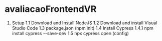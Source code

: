# avaliacaoFrontendVR
1. Setup
  1.1 Download and Install NodeJS 
  1.2 Download and install Visual Studio Code
  1.3 package.json (npm init)
  1.4 Install Cypress
   1.4.1 npm install cypress --save-dev
  1.5 npx cypress open (config)
